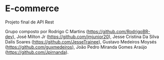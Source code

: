 # E-commerce
Projeto final de API Rest

Grupo composto por Rodrigo C Martins (https://github.com/RodrigoBR-dev), José Milton Jr (https://github.com/jmjunior20), Jesse Cristina Da Silva Dalis Soares (https://github.com/JesseTrainee), Gustavo Medeiros Moysés (https://github.com/guxmedeiros), João Pedro Miranda Gomes Araújo (https://github.com/Jpirnanda).
